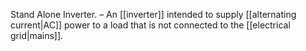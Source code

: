 Stand Alone Inverter. – An [[inverter]] intended to supply [[alternating current|AC]] power to a load that is not connected to the [[electrical grid|mains]].